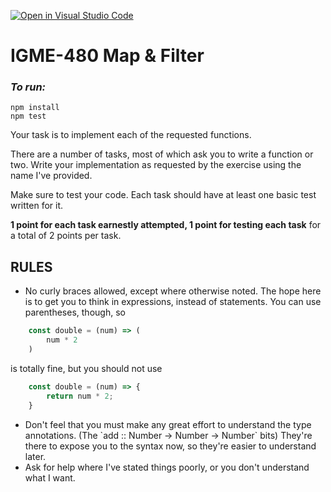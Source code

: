 [![Open in Visual Studio Code](https://classroom.github.com/assets/open-in-vscode-c66648af7eb3fe8bc4f294546bfd86ef473780cde1dea487d3c4ff354943c9ae.svg)](https://classroom.github.com/online_ide?assignment_repo_id=8420262&assignment_repo_type=AssignmentRepo)
# IGME-480 Map & Filter

### _To run:_

```
npm install
npm test
```

Your task is to implement each of the requested functions.

There are a number of tasks, most of which ask you to write a function or two. Write your implementation as requested by the exercise using the name I've provided.

Make sure to test your code. Each task should have at least one basic test written for it. 

**1 point for each task earnestly attempted, 1 point for testing each task** for a total of 2 points per task.

## RULES
- No curly braces allowed, except where otherwise noted. The hope here is to get you to think in expressions, instead of statements. You can use parentheses, though, so 
~~~js
    const double = (num) => (
        num * 2
    )
~~~
is totally fine, but you should not use
~~~js
    const double = (num) => {
        return num * 2;
    }
~~~
- Don't feel that you must make any great effort to understand the type annotations. (The \`add :: Number -> Number -> Number\` bits) They're there to expose you to the syntax now, so they're easier to understand later. 
- Ask for help where I've stated things poorly, or you don't understand what I want.